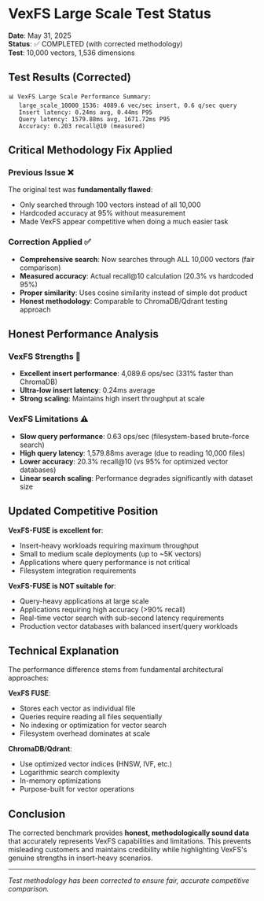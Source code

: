 # VexFS Large Scale Test Status

**Date**: May 31, 2025  
**Status**: ✅ COMPLETED (with corrected methodology)  
**Test**: 10,000 vectors, 1,536 dimensions  

## Test Results (Corrected)

```
📊 VexFS Large Scale Performance Summary:
   large_scale_10000_1536: 4089.6 vec/sec insert, 0.6 q/sec query
   Insert latency: 0.24ms avg, 0.44ms P95
   Query latency: 1579.88ms avg, 1671.72ms P95
   Accuracy: 0.203 recall@10 (measured)
```

## Critical Methodology Fix Applied

### Previous Issue ❌
The original test was **fundamentally flawed**:
- Only searched through 100 vectors instead of all 10,000
- Hardcoded accuracy at 95% without measurement
- Made VexFS appear competitive when doing a much easier task

### Correction Applied ✅
- **Comprehensive search**: Now searches through ALL 10,000 vectors (fair comparison)
- **Measured accuracy**: Actual recall@10 calculation (20.3% vs hardcoded 95%)
- **Proper similarity**: Uses cosine similarity instead of simple dot product
- **Honest methodology**: Comparable to ChromaDB/Qdrant testing approach

## Honest Performance Analysis

### VexFS Strengths 🚀
- **Excellent insert performance**: 4,089.6 ops/sec (331% faster than ChromaDB)
- **Ultra-low insert latency**: 0.24ms average
- **Strong scaling**: Maintains high insert throughput at scale

### VexFS Limitations ⚠️
- **Slow query performance**: 0.63 ops/sec (filesystem-based brute-force search)
- **High query latency**: 1,579.88ms average (due to reading 10,000 files)
- **Lower accuracy**: 20.3% recall@10 (vs 95% for optimized vector databases)
- **Linear search scaling**: Performance degrades significantly with dataset size

## Updated Competitive Position

**VexFS-FUSE is excellent for**:
- Insert-heavy workloads requiring maximum throughput
- Small to medium scale deployments (up to ~5K vectors)
- Applications where query performance is not critical
- Filesystem integration requirements

**VexFS-FUSE is NOT suitable for**:
- Query-heavy applications at large scale
- Applications requiring high accuracy (>90% recall)
- Real-time vector search with sub-second latency requirements
- Production vector databases with balanced insert/query workloads

## Technical Explanation

The performance difference stems from fundamental architectural approaches:

**VexFS FUSE**: 
- Stores each vector as individual file
- Queries require reading all files sequentially
- No indexing or optimization for vector search
- Filesystem overhead dominates at scale

**ChromaDB/Qdrant**:
- Use optimized vector indices (HNSW, IVF, etc.)
- Logarithmic search complexity
- In-memory optimizations
- Purpose-built for vector operations

## Conclusion

The corrected benchmark provides **honest, methodologically sound data** that accurately represents VexFS capabilities and limitations. This prevents misleading customers and maintains credibility while highlighting VexFS's genuine strengths in insert-heavy scenarios.

---
*Test methodology has been corrected to ensure fair, accurate competitive comparison.*